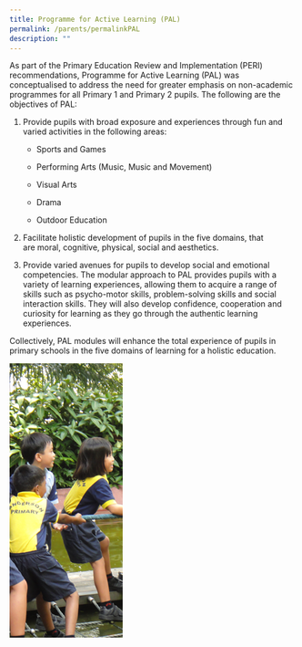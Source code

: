 ```yaml
---
title: Programme for Active Learning (PAL)
permalink: /parents/permalinkPAL
description: ""
---
```

<p>As part of the Primary Education Review and Implementation (PERI) recommendations, Programme for Active Learning (PAL) was conceptualised to address the need for greater emphasis on non-academic programmes for all Primary 1 and Primary 2 pupils. The following are the objectives of PAL:</p>
<ol>
<li>
<p>Provide pupils with broad exposure and experiences through fun and varied activities in the following areas:</p>
<ul>
<li>
<p>Sports and Games</p>
</li>
<li>
<p>Performing Arts (Music, Music and Movement)</p>
</li>
<li>
<p>Visual Arts</p>
</li>
<li>
<p>Drama</p>
</li>
<li>
<p>Outdoor Education</p>
</li>
</ul>
</li>
<li>
<p>Facilitate holistic development of pupils in the five domains, that are&nbsp;moral, cognitive, physical, social&nbsp;and aesthetics.&nbsp;</p>
</li>
<li>
<p>Provide varied avenues for pupils to develop social and emotional competencies. The modular approach to PAL provides pupils with a variety of learning experiences, allowing them to acquire a range of skills such as psycho-motor skills, problem-solving skills and social interaction skills. They will also develop confidence, cooperation and curiosity for learning as they go through the authentic learning experiences.</p>
</li>
</ol>
<p>Collectively, PAL modules will enhance the total experience of pupils in primary schools in the five domains of learning for a holistic education.&nbsp;</p>

![](/images/pal.png)